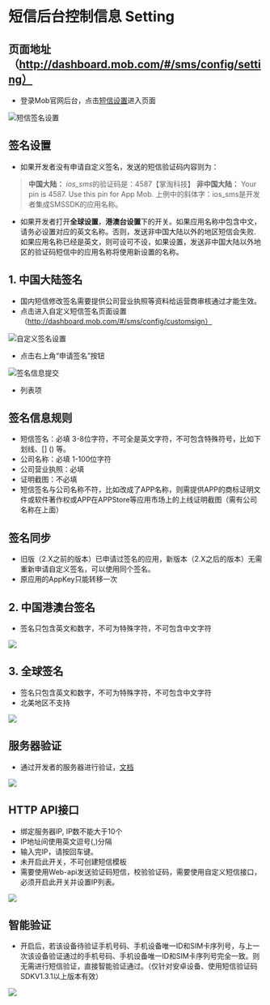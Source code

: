 # 短信后台控制信息 Setting

## 页面地址（http://dashboard.mob.com/#/sms/config/setting）
 - 登录Mob官网后台，点击[短信设置][1]进入页面

![短信签名设置][2]

## 签名设置
 - 如果开发者没有申请自定义签名，发送的短信验证码内容则为：
 
 >**中国大陆：** *ios_sms*的验证码是：4587【掌淘科技】
 >**非中国大陆：**
 Your pin is 4587. Use this pin for App Mob.
 上例中的斜体字：ios_sms是开发者集成SMSSDK的应用名称。
 - 如果开发者打开**全球设置**，**港澳台设置**下的开关。如果应用名称中包含中文，请务必设置对应的英文名称。否则，发送非中国大陆以外的地区短信会失败.
        如果应用名称已经是英文，则可设可不设，如果设置，发送非中国大陆以外地区的验证码短信中的应用名称将使用新设置的名称。

## 1. 中国大陆签名
 - 国内短信修改签名需要提供公司营业执照等资料给运营商审核通过才能生效。
 - 点击进入自定义短信签名页面设置（http://dashboard.mob.com/#/sms/config/customsign）

![自定义签名设置][3]
 - 点击右上角“申请签名”按钮

![签名信息提交][4]
 - 列表项

## 签名信息规则
- 短信签名：必填 3-8位字符，不可全是英文字符，不可包含特殊符号，比如下划线、[] () 等。
- 公司名称：必填 1-100位字符
- 公司营业执照：必填
- 证明截图：不必填
- 短信签名与公司名称不符，比如改成了APP名称，则需提供APP的商标证明文件或软件著作权或APP在APPStore等应用市场上的上线证明截图（需有公司名称在上面）

## 签名同步
- 旧版（2.X之前的版本）已申请过签名的应用，新版本（2.X之后的版本）无需重新申请自定义签名，可以使用同个签名。
- 原应用的AppKey只能转移一次

## 2. 中国港澳台签名
- 签名只包含英文和数字，不可为特殊字符，不可包含中文字符

![](http://wiki.mob.com/md/images/sms-config-3.png)

## 3. 全球签名
- 签名只包含英文和数字，不可为特殊字符，不可包含中文字符
- 北美地区不支持


![](~/全球签名设置.png)

## 服务器验证
- 通过开发者的服务器进行验证，[文档](http://sms.wiki.mob.com/sdk/android/server.html)

![](http://wiki.mob.com/md/images/sms-config-4.png)

## HTTP API接口
- 绑定服务器IP, IP数不能大于10个
- IP地址间使用英文逗号(,)分隔
- 输入完IP，请按回车键。
- 未开启此开关，不可创建短信模板
- 需要使用Web-api发送验证码短信，校验验证码，需要使用自定义短信接口，必须开启此开关并设置IP列表。

![](http://wiki.mob.com/md/images/sms-config-5.png)

## 智能验证
- 开启后，若该设备待验证手机号码、手机设备唯一ID和SIM卡序列号，与上一次该设备验证通过的手机号码、手机设备唯一ID和SIM卡序列号完全一致。则无需进行短信验证，直接智能验证通过。（仅针对安卓设备、使用短信验证码SDKV1.3.1以上版本有效）

![](http://wiki.mob.com/md/images/sms-config-6.png)



  [1]: http://dashboard.mob.com/#/sms/config/setting
  [2]: http://wiki.mob.com/md/images/sms-set-1.png
  [3]: http://wiki.mob.com/md/images/sms-set-2.png
  [4]: http://wiki.mob.com/md/images/sms-set-3.png
